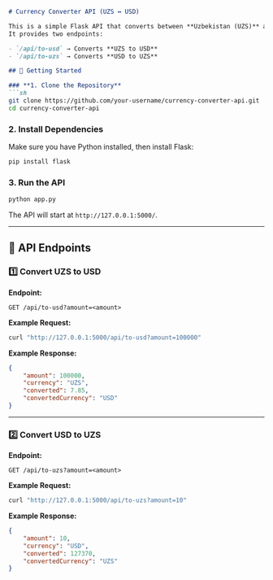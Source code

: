 ```markdown
# Currency Converter API (UZS ↔ USD)

This is a simple Flask API that converts between **Uzbekistan (UZS)** and **United States Dollar (USD)**.  
It provides two endpoints:

- `/api/to-usd` → Converts **UZS to USD**
- `/api/to-uzs` → Converts **USD to UZS**

## 🚀 Getting Started

### **1. Clone the Repository**
```sh
git clone https://github.com/your-username/currency-converter-api.git
cd currency-converter-api
```

### **2. Install Dependencies**
Make sure you have Python installed, then install Flask:
```sh
pip install flask
```

### **3. Run the API**
```sh
python app.py
```
The API will start at `http://127.0.0.1:5000/`.

---

## 📌 API Endpoints

### **1️⃣ Convert UZS to USD**
**Endpoint:**  
```
GET /api/to-usd?amount=<amount>
```
**Example Request:**  
```sh
curl "http://127.0.0.1:5000/api/to-usd?amount=100000"
```
**Example Response:**
```json
{
    "amount": 100000,
    "currency": "UZS",
    "converted": 7.85,
    "convertedCurrency": "USD"
}
```

---

### **2️⃣ Convert USD to UZS**
**Endpoint:**  
```
GET /api/to-uzs?amount=<amount>
```
**Example Request:**  
```sh
curl "http://127.0.0.1:5000/api/to-uzs?amount=10"
```
**Example Response:**
```json
{
    "amount": 10,
    "currency": "USD",
    "converted": 127370,
    "convertedCurrency": "UZS"
}
```
